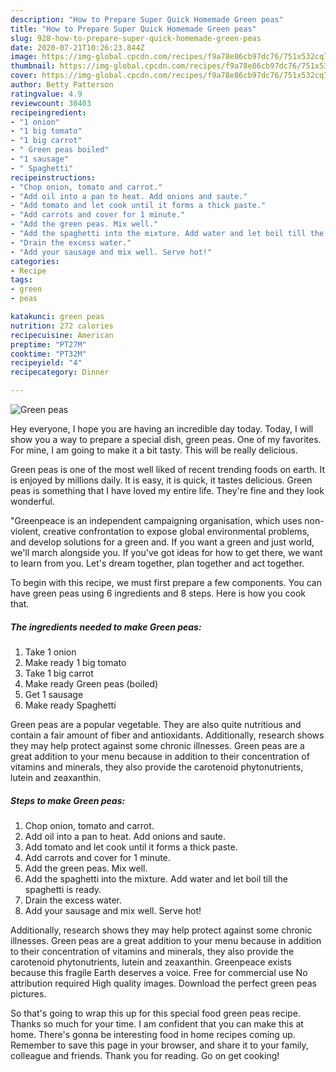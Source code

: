 ```yaml
---
description: "How to Prepare Super Quick Homemade Green peas"
title: "How to Prepare Super Quick Homemade Green peas"
slug: 928-how-to-prepare-super-quick-homemade-green-peas
date: 2020-07-21T10:26:23.844Z
image: https://img-global.cpcdn.com/recipes/f9a78e86cb97dc76/751x532cq70/green-peas-recipe-main-photo.jpg
thumbnail: https://img-global.cpcdn.com/recipes/f9a78e86cb97dc76/751x532cq70/green-peas-recipe-main-photo.jpg
cover: https://img-global.cpcdn.com/recipes/f9a78e86cb97dc76/751x532cq70/green-peas-recipe-main-photo.jpg
author: Betty Patterson
ratingvalue: 4.9
reviewcount: 30403
recipeingredient:
- "1 onion"
- "1 big tomato"
- "1 big carrot"
- " Green peas boiled"
- "1 sausage"
- " Spaghetti"
recipeinstructions:
- "Chop onion, tomato and carrot."
- "Add oil into a pan to heat. Add onions and saute."
- "Add tomato and let cook until it forms a thick paste."
- "Add carrots and cover for 1 minute."
- "Add the green peas. Mix well."
- "Add the spaghetti into the mixture. Add water and let boil till the spaghetti is ready."
- "Drain the excess water."
- "Add your sausage and mix well. Serve hot!"
categories:
- Recipe
tags:
- green
- peas

katakunci: green peas 
nutrition: 272 calories
recipecuisine: American
preptime: "PT27M"
cooktime: "PT32M"
recipeyield: "4"
recipecategory: Dinner

---
```



![Green peas](https://img-global.cpcdn.com/recipes/f9a78e86cb97dc76/751x532cq70/green-peas-recipe-main-photo.jpg)

Hey everyone, I hope you are having an incredible day today. Today, I will show you a way to prepare a special dish, green peas. One of my favorites. For mine, I am going to make it a bit tasty. This will be really delicious.

Green peas is one of the most well liked of recent trending foods on earth. It is enjoyed by millions daily. It is easy, it is quick, it tastes delicious. Green peas is something that I have loved my entire life. They're fine and they look wonderful.

&#34;Greenpeace is an independent campaigning organisation, which uses non-violent, creative confrontation to expose global environmental problems, and develop solutions for a green and. If you want a green and just world, we&#39;ll march alongside you. If you&#39;ve got ideas for how to get there, we want to learn from you. Let&#39;s dream together, plan together and act together.


To begin with this recipe, we must first prepare a few components. You can have green peas using 6 ingredients and 8 steps. Here is how you cook that.

<!--inarticleads1-->

##### The ingredients needed to make Green peas:

1. Take 1 onion
1. Make ready 1 big tomato
1. Take 1 big carrot
1. Make ready  Green peas (boiled)
1. Get 1 sausage
1. Make ready  Spaghetti


Green peas are a popular vegetable. They are also quite nutritious and contain a fair amount of fiber and antioxidants. Additionally, research shows they may help protect against some chronic illnesses. Green peas are a great addition to your menu because in addition to their concentration of vitamins and minerals, they also provide the carotenoid phytonutrients, lutein and zeaxanthin. 

<!--inarticleads2-->

##### Steps to make Green peas:

1. Chop onion, tomato and carrot.
1. Add oil into a pan to heat. Add onions and saute.
1. Add tomato and let cook until it forms a thick paste.
1. Add carrots and cover for 1 minute.
1. Add the green peas. Mix well.
1. Add the spaghetti into the mixture. Add water and let boil till the spaghetti is ready.
1. Drain the excess water.
1. Add your sausage and mix well. Serve hot!


Additionally, research shows they may help protect against some chronic illnesses. Green peas are a great addition to your menu because in addition to their concentration of vitamins and minerals, they also provide the carotenoid phytonutrients, lutein and zeaxanthin. Greenpeace exists because this fragile Earth deserves a voice. Free for commercial use No attribution required High quality images. Download the perfect green peas pictures. 

So that's going to wrap this up for this special food green peas recipe. Thanks so much for your time. I am confident that you can make this at home. There's gonna be interesting food in home recipes coming up. Remember to save this page in your browser, and share it to your family, colleague and friends. Thank you for reading. Go on get cooking!
